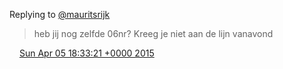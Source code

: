 Replying to [@mauritsrijk](https://twitter.com/mauritsrijk/status/584716264276393984)

> heb jij nog zelfde 06nr? Kreeg je niet aan de lijn vanavond

<img src="../../media/tweet.ico" width="12" /> [Sun Apr 05 18:33:21 +0000 2015](https://twitter.com/DromerDenker/status/584785914351788032)